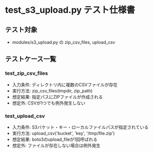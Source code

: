 # test_s3_upload.py テスト仕様書

## テスト対象
- modules/s3_upload.py の zip_csv_files, upload_csv

## テストケース一覧

### test_zip_csv_files
- 入力条件: ディレクトリ内に複数のCSVファイルが存在
- 実行方法: zip_csv_files(tmpdir, zip_path)
- 想定結果: 指定パスにZIPファイルが作成される
- 想定外: CSVが1つでも例外発生しない

### test_upload_csv
- 入力条件: S3バケット・キー・ローカルファイルパスが指定されている
- 実行方法: upload_csv('bucket', 'key', '/tmp/file.zip')
- 想定結果: boto3のupload_fileが1回呼ばれる
- 想定外: ファイルが存在しない場合は例外発生

